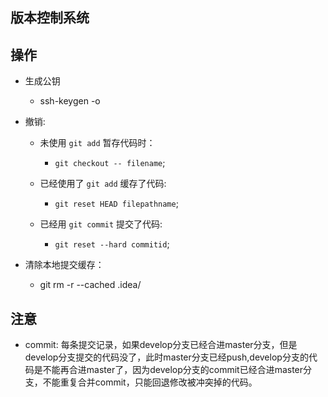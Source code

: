 ## 版本控制系统

## 操作
  + 生成公钥
    - ssh-keygen -o

  + 撤销:
    - 未使用 `git add` 暂存代码时： 
      + `git checkout -- filename`;

    - 已经使用了 `git add` 缓存了代码:
      + `git reset HEAD filepathname`;

    - 已经用 `git commit` 提交了代码:
      + `git reset --hard commitid`;
  
  + 清除本地提交缓存：
    - git rm -r --cached .idea/

## 注意

- commit: 每条提交记录，如果develop分支已经合进master分支，但是develop分支提交的代码没了，此时master分支已经push,develop分支的代码是不能再合进master了，因为develop分支的commit已经合进master分支，不能重复合并commit，只能回退修改被冲突掉的代码。

<!-- test develop1 -->
<!-- test develop2 -->